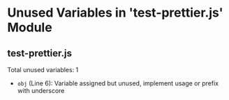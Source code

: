 # Unused Variables in 'test-prettier.js' Module

## test-prettier.js

Total unused variables: 1

- `obj` (Line 6): Variable assigned but unused, implement usage or prefix with underscore

